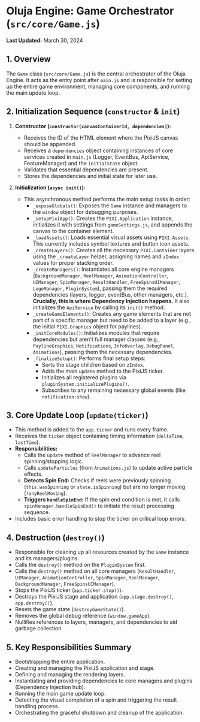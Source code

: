 # Oluja Engine: Game Orchestrator (`src/core/Game.js`)

**Last Updated:** March 30, 2024

## 1. Overview

The `Game` class (`src/core/Game.js`) is the central orchestrator of the Oluja Engine. It acts as the entry point after `main.js` and is responsible for setting up the entire game environment, managing core components, and running the main update loop.

## 2. Initialization Sequence (`constructor` & `init`)

1.  **Constructor (`constructor(canvasContainerId, dependencies)`):**
    *   Receives the ID of the HTML element where the PixiJS canvas should be appended.
    *   Receives a `dependencies` object containing instances of core services created in `main.js` (Logger, EventBus, ApiService, FeatureManager) and the `initialState` object.
    *   Validates that essential dependencies are present.
    *   Stores the dependencies and initial state for later use.

2.  **Initialization (`async init()`):**
    *   This asynchronous method performs the main setup tasks in order:
        *   `_exposeGlobals()`: Exposes the `Game` instance and managers to the `window` object for debugging purposes.
        *   `_setupPixiApp()`: Creates the `PIXI.Application` instance, initializes it with settings from `gameSettings.js`, and appends the canvas to the container element.
        *   `_loadAssets()`: Loads essential visual assets using `PIXI.Assets`. This currently includes symbol textures and button icon assets.
        *   `_createLayers()`: Creates all the necessary `PIXI.Container` layers using the `_createLayer` helper, assigning names and `zIndex` values for proper stacking order.
        *   `_createManagers()`: Instantiates all core engine managers (`BackgroundManager`, `ReelManager`, `AnimationController`, `UIManager`, `SpinManager`, `ResultHandler`, `FreeSpinsUIManager`, `LogoManager`, `PluginSystem`), passing them the required dependencies (layers, logger, eventBus, other managers, etc.). **Crucially, this is where Dependency Injection happens.** It also initializes the `ApiService` by calling its `init()` method.
        *   `_createGameElements()`: Creates any game elements that are not part of a specific manager but need to be added to a layer (e.g., the initial `PIXI.Graphics` object for paylines).
        *   `_initCoreModules()`: Initializes modules that require dependencies but aren't full manager classes (e.g., `PaylineGraphics`, `Notifications`, `InfoOverlay`, `DebugPanel`, `Animations`), passing them the necessary dependencies.
        *   `_finalizeSetup()`: Performs final setup steps:
            *   Sorts the stage children based on `zIndex`.
            *   Adds the main `update` method to the PixiJS ticker.
            *   Initializes all registered plugins via `pluginSystem.initializePlugins()`.
            *   Subscribes to any remaining necessary global events (like `notification:show`).

## 3. Core Update Loop (`update(ticker)`)

*   This method is added to the `app.ticker` and runs every frame.
*   Receives the `ticker` object containing timing information (`deltaTime`, `lastTime`).
*   **Responsibilities:**
    *   Calls the `update` method of `ReelManager` to advance reel spinning/stopping logic.
    *   Calls `updateParticles` (from `Animations.js`) to update active particle effects.
    *   **Detects Spin End:** Checks if reels were previously spinning (`this.wasSpinning` or `state.isSpinning`) but are no longer moving (`!anyReelMoving`).
    *   **Triggers `handleSpinEnd`:** If the spin end condition is met, it calls `spinManager.handleSpinEnd()` to initiate the result processing sequence.
*   Includes basic error handling to stop the ticker on critical loop errors.

## 4. Destruction (`destroy()`)

*   Responsible for cleaning up all resources created by the `Game` instance and its managers/plugins.
*   Calls the `destroy()` method on the `PluginSystem` first.
*   Calls the `destroy()` method on all core managers (`ResultHandler`, `UIManager`, `AnimationController`, `SpinManager`, `ReelManager`, `BackgroundManager`, `FreeSpinsUIManager`).
*   Stops the PixiJS ticker (`app.ticker.stop()`).
*   Destroys the PixiJS stage and application (`app.stage.destroy()`, `app.destroy()`).
*   Resets the game state (`destroyGameState()`).
*   Removes the global debug reference (`window.gameApp`).
*   Nullifies references to layers, managers, and dependencies to aid garbage collection.

## 5. Key Responsibilities Summary

*   Bootstrapping the entire application.
*   Creating and managing the PixiJS application and stage.
*   Defining and managing the rendering layers.
*   Instantiating and providing dependencies to core managers and plugins (Dependency Injection hub).
*   Running the main game update loop.
*   Detecting the visual completion of a spin and triggering the result handling process.
*   Orchestrating the graceful shutdown and cleanup of the application.
